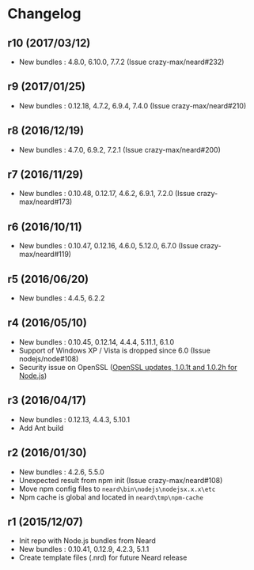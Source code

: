 # Changelog

## r10 (2017/03/12)

* New bundles : 4.8.0, 6.10.0, 7.7.2 (Issue crazy-max/neard#232)

## r9 (2017/01/25)

* New bundles : 0.12.18, 4.7.2, 6.9.4, 7.4.0 (Issue crazy-max/neard#210)

## r8 (2016/12/19)

* New bundles : 4.7.0, 6.9.2, 7.2.1 (Issue crazy-max/neard#200)

## r7 (2016/11/29)

* New bundles : 0.10.48, 0.12.17, 4.6.2, 6.9.1, 7.2.0 (Issue crazy-max/neard#173)

## r6 (2016/10/11)

* New bundles : 0.10.47, 0.12.16, 4.6.0, 5.12.0, 6.7.0 (Issue crazy-max/neard#119)

## r5 (2016/06/20)

* New bundles : 4.4.5, 6.2.2

## r4 (2016/05/10)

* New bundles : 0.10.45, 0.12.14, 4.4.4, 5.11.1, 6.1.0
* Support of Windows XP / Vista is dropped since 6.0 (Issue nodejs/node#108)
* Security issue on OpenSSL ([OpenSSL updates, 1.0.1t and 1.0.2h for Node.js](https://nodejs.org/en/blog/vulnerability/openssl-may-2016/))

## r3 (2016/04/17)

* New bundles : 0.12.13, 4.4.3, 5.10.1
* Add Ant build

## r2 (2016/01/30)

* New bundles : 4.2.6, 5.5.0
* Unexpected result from npm init (Issue crazy-max/neard#108)
* Move npm config files to `neard\bin\nodejs\nodejsx.x.x\etc`
* Npm cache is global and located in `neard\tmp\npm-cache`

## r1 (2015/12/07)

* Init repo with Node.js bundles from Neard
* New bundles : 0.10.41, 0.12.9, 4.2.3, 5.1.1
* Create template files (.nrd) for future Neard release
